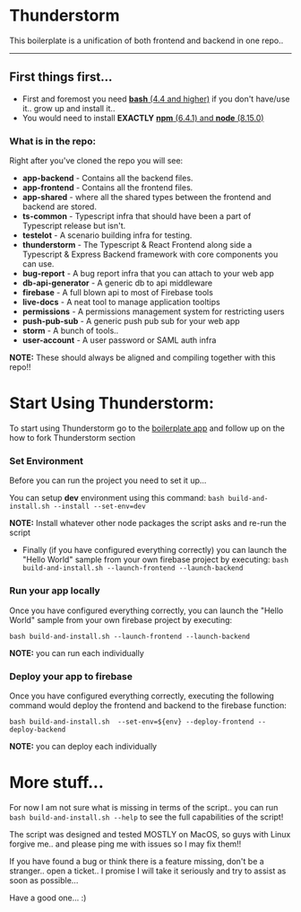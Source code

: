 # Thunderstorm

This boilerplate is a unification of both frontend and backend in one repo.. 

---

## First things first...

 * First and foremost you need [**bash** (4.4 and higher)](https://www.google.com/search?q=how+to+install+bash) if you don't have/use it..  grow up and install it..
 * You would need to install **EXACTLY** [**npm** (6.4.1) and **node** (8.15.0)](https://www.google.com/search?q=how+to+install+node+and+npm)

### What is in the repo:
 
 Right after you've cloned the repo you will see:
  * **app-backend** - Contains all the backend files.
  * **app-frontend** - Contains all the frontend files.
  * **app-shared** - where all the shared types between the frontend and backend are stored.
  * **ts-common** - Typescript infra that should have been a part of Typescript release but isn't.
  * **testelot** - A scenario building infra for testing.
  * **thunderstorm** - The Typescript & React Frontend along side a Typescript & Express Backend framework with core components you can use.
  * **bug-report** - A bug report infra that you can attach to your web app
  * **db-api-generator** - A generic db to api middleware
  * **firebase** - A full blown api to most of Firebase tools
  * **live-docs** - A neat tool to manage application tooltips
  * **permissions** - A permissions management system for restricting users
  * **push-pub-sub** - A generic push pub sub for your web app
  * **storm** - A bunch of tools.. 
  * **user-account** - A user password or SAML auth infra
  
 **NOTE:** These should always be aligned and compiling together with this repo!!
  
# Start Using Thunderstorm: 
  To start using Thunderstorm go to the [boilerplate app](https://github.com/nu-art-js/thunderstorm-app) and follow up on the how to fork Thunderstorm section

 
### Set Environment
 Before you can run the project you need to set it up...
 
 You can setup **dev** environment using this command: `bash build-and-install.sh --install --set-env=dev` 
 
**NOTE:** Install whatever other node packages the script asks and re-run the script
 
  * Finally (if you have configured everything correctly) you can launch the "Hello World" sample from your own firebase project by executing: `bash build-and-install.sh --launch-frontend --launch-backend`


### Run your app locally  
 Once you have configured everything correctly, you can launch the "Hello World" sample from your own firebase project by executing: 
 
 `bash build-and-install.sh --launch-frontend --launch-backend`

**NOTE:** you can run each individually


### Deploy your app to firebase

 Once you have configured everything correctly, executing the following command would deploy the frontend and backend to the firebase function: 

`bash build-and-install.sh  --set-env=${env} --deploy-frontend --deploy-backend`

**NOTE:** you can deploy each individually


# More stuff...

For now I am not sure what is missing in terms of the script.. you can run `bash build-and-install.sh --help` to see the full 
capabilities of the script!

The script was designed and tested MOSTLY on MacOS, so guys with Linux forgive me.. and please ping me with issues so I may fix them!!

If you have found a bug or think there is a feature missing, don't be a stranger.. open a ticket.. 
I promise I will take it seriously and try to assist as soon as possible...

Have a good one... :)

